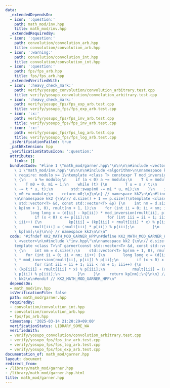 ```yaml
---
data:
  _extendedDependsOn:
  - icon: ':question:'
    path: math_mod/inv.hpp
    title: math_mod/inv.hpp
  _extendedRequiredBy:
  - icon: ':question:'
    path: convolution/convolution_arb.hpp
    title: convolution/convolution_arb.hpp
  - icon: ':warning:'
    path: convolution/convolution_int.hpp
    title: convolution/convolution_int.hpp
  - icon: ':question:'
    path: fps/fps_arb.hpp
    title: fps/fps_arb.hpp
  _extendedVerifiedWith:
  - icon: ':heavy_check_mark:'
    path: verify/yosupo_convolution/convolution_arbitrary.test.cpp
    title: verify/yosupo_convolution/convolution_arbitrary.test.cpp
  - icon: ':heavy_check_mark:'
    path: verify/yosupo_fps/fps_exp_arb.test.cpp
    title: verify/yosupo_fps/fps_exp_arb.test.cpp
  - icon: ':x:'
    path: verify/yosupo_fps/fps_inv_arb.test.cpp
    title: verify/yosupo_fps/fps_inv_arb.test.cpp
  - icon: ':x:'
    path: verify/yosupo_fps/fps_log_arb.test.cpp
    title: verify/yosupo_fps/fps_log_arb.test.cpp
  _isVerificationFailed: true
  _pathExtension: hpp
  _verificationStatusIcon: ':question:'
  attributes:
    links: []
  bundledCode: "#line 1 \"math_mod/garner.hpp\"\n\n\n\n#include <vector>\n\n#line\
    \ 1 \"math_mod/inv.hpp\"\n\n\n\n#include <algorithm>\n\nnamespace kk2 {\n\n//\
    \ require: modulo >= 1\ntemplate <class T> constexpr T mod_inversion(T a, T modulo)\
    \ {\n    a %= modulo;\n    if (a < 0) a += modulo;\n    T s = modulo, t = a;\n\
    \    T m0 = 0, m1 = 1;\n    while (t) {\n        T u = s / t;\n        std::swap(s\
    \ -= t * u, t);\n        std::swap(m0 -= m1 * u, m1);\n    }\n    if (m0 < 0)\
    \ m0 += modulo;\n    return m0;\n}\n\n} // namespace kk2\n\n\n#line 7 \"math_mod/garner.hpp\"\
    \n\nnamespace kk2 {\n\n// d.size() + 1 == p.size()\ntemplate <class T>\nT garner(const\
    \ std::vector<T> &d, const std::vector<T> &p) {\n    int nm = d.size();\n    std::vector<T>\
    \ kp(nm + 1, 0), rmult(nm + 1, 1);\n    for (int ii = 0; ii < nm; ii++) {\n  \
    \      long long x = (d[ii] - kp[ii]) * mod_inversion(rmult[ii], p[ii]) % p[ii];\n\
    \        if (x < 0) x += p[ii];\n        for (int iii = ii + 1; iii < nm + 1;\
    \ iii++) {\n            kp[iii] = (kp[iii] + rmult[iii] * x) % p[iii];\n     \
    \       rmult[iii] = (rmult[iii] * p[ii]) % p[iii];\n        }\n    }\n    return\
    \ kp[nm];\n}\n\n} // namespace kk2\n\n\n"
  code: "#ifndef KK2_MATH_MOD_GARNER_HPP\n#define KK2_MATH_MOD_GARNER_HPP 1\n\n#include\
    \ <vector>\n\n#include \"inv.hpp\"\n\nnamespace kk2 {\n\n// d.size() + 1 == p.size()\n\
    template <class T>\nT garner(const std::vector<T> &d, const std::vector<T> &p)\
    \ {\n    int nm = d.size();\n    std::vector<T> kp(nm + 1, 0), rmult(nm + 1, 1);\n\
    \    for (int ii = 0; ii < nm; ii++) {\n        long long x = (d[ii] - kp[ii])\
    \ * mod_inversion(rmult[ii], p[ii]) % p[ii];\n        if (x < 0) x += p[ii];\n\
    \        for (int iii = ii + 1; iii < nm + 1; iii++) {\n            kp[iii] =\
    \ (kp[iii] + rmult[iii] * x) % p[iii];\n            rmult[iii] = (rmult[iii] *\
    \ p[ii]) % p[iii];\n        }\n    }\n    return kp[nm];\n}\n\n} // namespace\
    \ kk2\n\n#endif // KK2_MATH_MOD_GARNER_HPP\n"
  dependsOn:
  - math_mod/inv.hpp
  isVerificationFile: false
  path: math_mod/garner.hpp
  requiredBy:
  - convolution/convolution_int.hpp
  - convolution/convolution_arb.hpp
  - fps/fps_arb.hpp
  timestamp: '2025-03-14 21:20:29+09:00'
  verificationStatus: LIBRARY_SOME_WA
  verifiedWith:
  - verify/yosupo_convolution/convolution_arbitrary.test.cpp
  - verify/yosupo_fps/fps_inv_arb.test.cpp
  - verify/yosupo_fps/fps_log_arb.test.cpp
  - verify/yosupo_fps/fps_exp_arb.test.cpp
documentation_of: math_mod/garner.hpp
layout: document
redirect_from:
- /library/math_mod/garner.hpp
- /library/math_mod/garner.hpp.html
title: math_mod/garner.hpp
---
```

